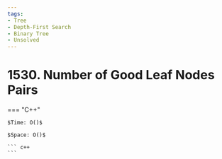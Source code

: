 ```yaml
---
tags:
- Tree
- Depth-First Search
- Binary Tree
- Unsolved
---
```



# 1530. Number of Good Leaf Nodes Pairs

=== "C++"

    $Time: O()$

    $Space: O()$

    ``` c++
    ```